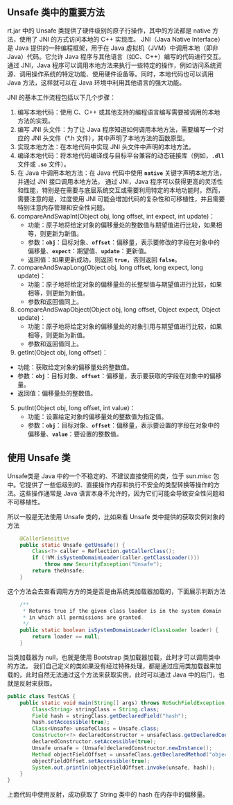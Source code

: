 ## Unsafe 类中的重要方法
rt.jar 中的 Unsafe 类提供了硬件级别的原子行操作，其中的方法都是 native 方法，使用了 JNI 的方式访问本地的 C++ 实现库。
JNI（Java Native Interface）是 Java 提供的一种编程框架，用于在 Java 虚拟机（JVM）中调用本地（即非 Java）代码。它允许 Java 程序与其他语言（如C、C++）编写的代码进行交互。
通过 JNI，Java 程序可以调用本地方法来执行一些特定的操作，例如访问系统资源、调用操作系统的特定功能、使用硬件设备等。同时，本地代码也可以调用 Java 方法，这样就可以在 Java 环境中利用其他语言的强大功能。

JNI 的基本工作流程包括以下几个步骤：
1. 编写本地代码：使用 C、C++ 或其他支持的编程语言编写需要被调用的本地方法的实现。
2. 编写 JNI 头文件：为了让 Java 程序知道如何调用本地方法，需要编写一个对应的 JNI 头文件（*.h 文件），其中声明了本地方法的函数原型。
3. 实现本地方法：在本地代码中实现 JNI 头文件中声明的本地方法。
4. 编译本地代码：将本地代码编译成与目标平台兼容的动态链接库（例如，**`.dll`** 文件或 **`.so`** 文件）。
5. 在 Java 中调用本地方法：在 Java 代码中使用 **`native`** 关键字声明本地方法，并通过 JNI 接口调用本地方法。
通过 JNI，Java 程序可以获得更高的灵活性和性能，特别是在需要与底层系统交互或需要利用特定的本地功能时。然而，需要注意的是，过度使用 JNI 可能会增加代码的复杂性和可移植性，并且需要特别注意内存管理和安全性问题。
1. compareAndSwapInt(Object obj, long offset, int expect, int update)：
	- 功能：原子地将给定对象的偏移量处的整数值与期望值进行比较，如果相等，则更新为新值。
	- 参数：**`obj`**：目标对象、**`offset`**：偏移量，表示要修改的字段在对象中的偏移量、**`expect`**：期望值、**`update`**：更新值。
	- 返回值：如果更新成功，则返回 **`true`**，否则返回 **`false`**。
2. compareAndSwapLong(Object obj, long offset, long expect, long update)：
	- 功能：原子地将给定对象的偏移量处的长整型值与期望值进行比较，如果相等，则更新为新值。
	- 参数和返回值同上。
3. compareAndSwapObject(Object obj, long offset, Object expect, Object update)：
	- 功能：原子地将给定对象的偏移量处的对象引用与期望值进行比较，如果相等，则更新为新值。
	- 参数和返回值同上。
4. getInt(Object obj, long offset)：
- 功能：获取给定对象的偏移量处的整数值。
- 参数：**`obj`**：目标对象、**`offset`**：偏移量，表示要获取的字段在对象中的偏移量。
- 返回值：偏移量处的整数值。
5. putInt(Object obj, long offset, int value)：
	- 功能：设置给定对象的偏移量处的整数值为指定值。
	- 参数：**`obj`**：目标对象、**`offset`**：偏移量，表示要设置的字段在对象中的偏移量、**`value`**：要设置的整数值。
    
## 使用 Unsafe 类
Unsafe类是 Java 中的一个不稳定的、不建议直接使用的类，位于 sun.misc 包中。它提供了一些低级别的、直接操作内存和执行不安全的类型转换等操作的方法。这些操作通常是 Java 语言本身不允许的，因为它们可能会导致安全性问题和不可移植性。
	
所以一般是无法使用 Unsafe 类的，比如来看 Unsafe 类中提供的获取实例对象的方法
```java
	@CallerSensitive
	public static Unsafe getUnsafe() {
		Class<?> caller = Reflection.getCallerClass();
		if (!VM.isSystemDomainLoader(caller.getClassLoader()))
			throw new SecurityException("Unsafe");
		return theUnsafe;
	}
```

这个方法会去查看调用方方的类是否是由系统类加载器加载的，下面展示判断方法
```java
	/**
	 * Returns true if the given class loader is in the system domain
	 * in which all permissions are granted.
	 */
	public static boolean isSystemDomainLoader(ClassLoader loader) {
		return loader == null;
	}
```
当类加载器为 null，也就是使用 Bootstrap 类加载器加载，此时才可以调用类中的方法。
我们自己定义的类如果没有经过特殊处理，都是通过应用类加载器来加载的，此时自然无法通过这个方法来获取实例，此时可以通过 Java 中的后门，也就是反射来获取。
```java
public class TestCAS {
	public static void main(String[] args) throws NoSuchFieldException, NoSuchMethodException, InvocationTargetException, InstantiationException, IllegalAccessException {
		Class<String> stringClass = String.class;
		Field hash = stringClass.getDeclaredField("hash");
		hash.setAccessible(true);
		Class<Unsafe> unsafeClass = Unsafe.class;
		Constructor<?> declaredConstructor = unsafeClass.getDeclaredConstructor();
		declaredConstructor.setAccessible(true);
		Unsafe unsafe = (Unsafe)declaredConstructor.newInstance();
		Method objectFieldOffset = unsafeClass.getDeclaredMethod("objectFieldOffset", Field.class);
		objectFieldOffset.setAccessible(true);
		System.out.println(objectFieldOffset.invoke(unsafe, hash));
	}
}
```
上面代码中使用反射，成功获取了 String 类中的 hash 在内存中的偏移量。